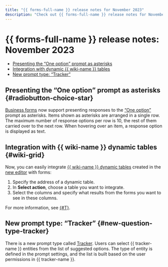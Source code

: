 ```yaml
---
title: "{{ forms-full-name }} release notes for November 2023"
description: "Check out {{ forms-full-name }} release notes for November 2023."
---
```


# {{ forms-full-name }} release notes: November 2023

* [Presenting the <q>One option</q> prompt as asterisks](#radiobutton-choice-star)
* [Integration with dynamic {{ wiki-name }} tables](#wiki-grid)
* [New prompt type: <q>Tracker</q>](#new-question-type-tracker)

## Presenting the <q>One option</q> prompt as asterisks {#radiobutton-choice-star}

[Business forms](../forms-for-org.md) now support presenting responses to the [<q>One option</q>](../blocks-ref/radiobutton.md) prompt as asterisks. Items shown as asterisks are arranged in a single row. The maximum number of response options per row is 10, the rest of them carried over to the next row. When hovering over an item, a response option is displayed as text.

## Integration with {{ wiki-name }} dynamic tables {#wiki-grid}

Now, you can easily integrate [{{ wiki-name }} dynamic tables](../../wiki/create-grid.md) created in the [new editor](../../wiki/new-editor.md) with forms:

1. Specify the address of a dynamic table.
1. In **Select action**, choose a table you want to integrate.
1. Select the columns and specify what results from the forms you want to see in these columns.

For more information, see [{#T}](../send-wiki.md#grid).

## New prompt type: <q>Tracker</q> {#new-question-type-tracker}

There is a new prompt type called [Tracker](../blocks-ref/tracker.md). Users can select {{ tracker-name }} entities from the list of suggested options. The type of entity is defined in the prompt settings, and the list is built based on the user permissions in {{ tracker-name }}.